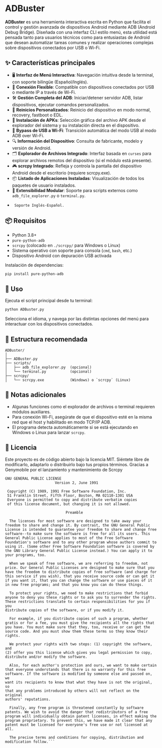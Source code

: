 # ADBuster

**ADBuster** es una herramienta interactiva escrita en Python que facilita el control y gestión avanzada de dispositivos Android mediante ADB (Android Debug Bridge). Diseñada con una interfaz CLI estilo menú, esta utilidad está pensada tanto para usuarios técnicos como para entusiastas de Android que desean automatizar tareas comunes y realizar operaciones complejas sobre dispositivos conectados por USB o Wi-Fi.

## ✨ Características principales

- 🖥 **Interfaz de Menú Interactiva**: Navegación intuitiva desde la terminal, con soporte bilingüe (Español/Inglés).
- 🔌 **Conexión Flexible**: Compatible con dispositivos conectados por USB o mediante IP a través de Wi-Fi.
- 🛠 **Gestión Completa del ADB**: Iniciar/detener servidor ADB, listar dispositivos, ejecutar comandos personalizados.
- 🚀 **Reinicios Personalizados**: Reinicio del dispositivo en modo normal, recovery, fastboot o EDL.
- 📲 **Instalación de APKs**: Selección gráfica del archivo APK desde el explorador del sistema y su instalación directa en el dispositivo.
- 📡 **Bypass de USB a Wi-Fi**: Transición automática del modo USB al modo ADB over Wi-Fi.
- 🔍 **Información del Dispositivo**: Consulta de fabricante, modelo y versión de Android.
- 🗂 **Explorador de Archivos Integrado**: Interfaz basada en `curses` para explorar archivos remotos del dispositivo (si el módulo está presente).
- 🎮 **scrcpy Integrado**: Refleja y controla la pantalla del dispositivo Android desde el escritorio (requiere scrcpy.exe).
- 📦 **Listado de Aplicaciones Instaladas**: Visualización de todos los paquetes de usuario instalados.
- 🧠 **Extensibilidad Modular**: Soporte para scripts externos como `adb_file_explorer.py` o `terminal.py`.
-      Soporte Inglés-Español.
## 📦 Requisitos

- Python 3.8+
- `pure-python-adb`
- `scrcpy` (colocado en `./scrcpy/` para Windows o Linux)
- Sistema operativo con soporte para consola (`cmd`, `bash`, etc.)
- Dispositivo Android con depuración USB activada

Instalación de dependencias:

```bash
pip install pure-python-adb
```

## 🚀 Uso

Ejecuta el script principal desde tu terminal:

```bash
python ADBuster.py
```

Selecciona el idioma, y navega por las distintas opciones del menú para interactuar con los dispositivos conectados.

## 📁 Estructura recomendada

```
ADBuster/
│
├── ADBuster.py
├── scripts/
│   ├── adb_file_explorer.py  (opcional)
│   └── terminal.py           (opcional)
├── scrcpy/
│   └── scrcpy.exe            (Windows) o `scrcpy` (Linux)
```

## 🧠 Notas adicionales

- Algunas funciones como el explorador de archivos o terminal requieren módulos auxiliares.
- Para conexión Wi-Fi, asegúrate de que el dispositivo esté en la misma red que el host y habilitado en modo TCP/IP ADB.
- El programa detecta automáticamente si se está ejecutando en Windows o Linux para lanzar `scrcpy`.

## 📜 Licencia

Este proyecto es de código abierto bajo la licencia MIT. Siéntete libre de modificarlo, adaptarlo o distribuirlo bajo tus propios términos.
Gracias a Genymobile por el lanzamiento y mantenimiento de Scrcpy


```
GNU GENERAL PUBLIC LICENSE
                       Version 2, June 1991

 Copyright (C) 1989, 1991 Free Software Foundation, Inc.
 51 Franklin Street, Fifth Floor, Boston, MA 02110-1301 USA
 Everyone is permitted to copy and distribute verbatim copies
 of this license document, but changing it is not allowed.

                            Preamble

  The licenses for most software are designed to take away your
freedom to share and change it. By contrast, the GNU General Public
License is intended to guarantee your freedom to share and change free
software--to make sure the software is free for all its users. This
General Public License applies to most of the Free Software
Foundation's software and to any other program whose authors commit to
using it. (Some other Free Software Foundation software is covered by
the GNU Library General Public License instead.) You can apply it to
your programs, too.

  When we speak of free software, we are referring to freedom, not
price. Our General Public Licenses are designed to make sure that you
have the freedom to distribute copies of free software (and charge for
this service if you wish), that you receive source code or can get it
if you want it, that you can change the software or use pieces of it
in new free programs; and that you know you can do these things.

  To protect your rights, we need to make restrictions that forbid
anyone to deny you these rights or to ask you to surrender the rights.
These restrictions translate to certain responsibilities for you if you
distribute copies of the software, or if you modify it.

  For example, if you distribute copies of such a program, whether
gratis or for a fee, you must give the recipients all the rights that
you have. You must make sure that they, too, receive or can get the
source code. And you must show them these terms so they know their
rights.

  We protect your rights with two steps: (1) copyright the software, and
(2) offer you this license which gives you legal permission to copy,
distribute and/or modify the software.

  Also, for each author's protection and ours, we want to make certain
that everyone understands that there is no warranty for this free
software. If the software is modified by someone else and passed on, we
want its recipients to know that what they have is not the original, so
that any problems introduced by others will not reflect on the original
authors' reputations.

  Finally, any free program is threatened constantly by software
patents. We wish to avoid the danger that redistributors of a free
program will individually obtain patent licenses, in effect making the
program proprietary. To prevent this, we have made it clear that any
patent must be licensed for everyone's free use or not licensed at all.

  The precise terms and conditions for copying, distribution and
modification follow.```
